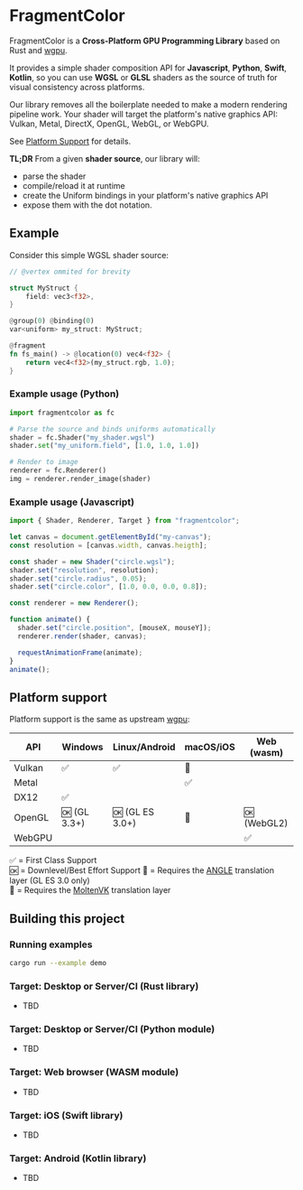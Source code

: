 # FragmentColor

FragmentColor is a **Cross-Platform GPU Programming Library** based on Rust and [wgpu](https://github.com/gfx-rs/wgpu).

It provides a simple shader composition API for **Javascript**, **Python**, **Swift**, **Kotlin**,
so you can use **WGSL** or **GLSL** shaders as the source of truth for visual consistency across platforms.

Our library removes all the boilerplate needed to make a modern rendering pipeline work. Your shader will target the platform's native graphics API: Vulkan, Metal, DirectX, OpenGL, WebGL, or WebGPU.

See [Platform Support](#platform-support) for details.

**TL;DR** From a given **shader source**, our library will:

- parse the shader
- compile/reload it at runtime
- create the Uniform bindings in your platform's native graphics API
- expose them with the dot notation.

## Example

Consider this simple WGSL shader source:

```rust
// @vertex ommited for brevity

struct MyStruct {
    field: vec3<f32>,
}

@group(0) @binding(0)
var<uniform> my_struct: MyStruct;

@fragment
fn fs_main() -> @location(0) vec4<f32> {
    return vec4<f32>(my_struct.rgb, 1.0);
}
```

### Example usage (Python)

```python
import fragmentcolor as fc

# Parse the source and binds uniforms automatically
shader = fc.Shader("my_shader.wgsl")
shader.set("my_uniform.field", [1.0, 1.0, 1.0])

# Render to image
renderer = fc.Renderer()
img = renderer.render_image(shader)
```

### Example usage (Javascript)

```javascript
import { Shader, Renderer, Target } from "fragmentcolor";

let canvas = document.getElementById("my-canvas");
const resolution = [canvas.width, canvas.heigth];

const shader = new Shader("circle.wgsl");
shader.set("resolution", resolution);
shader.set("circle.radius", 0.05);
shader.set("circle.color", [1.0, 0.0, 0.0, 0.8]);

const renderer = new Renderer();

function animate() {
  shader.set("circle.position", [mouseX, mouseY]);
  renderer.render(shader, canvas);

  requestAnimationFrame(animate);
}
animate();
```

## Platform support

Platform support is the same as upstream [wgpu](https://github.com/gfx-rs/wgpu):

| API    | Windows      | Linux/Android   | macOS/iOS | Web (wasm)  |
| ------ | ------------ | --------------- | --------- | ----------- |
| Vulkan | ✅           | ✅              | 🌋        |             |
| Metal  |              |                 | ✅        |             |
| DX12   | ✅           |                 |           |             |
| OpenGL | 🆗 (GL 3.3+) | 🆗 (GL ES 3.0+) | 📐        | 🆗 (WebGL2) |
| WebGPU |              |                 |           | ✅          |

✅ = First Class Support  
🆗 = Downlevel/Best Effort Support
📐 = Requires the [ANGLE](#angle) translation layer (GL ES 3.0 only)  
🌋 = Requires the [MoltenVK](https://vulkan.lunarg.com/sdk/home#mac) translation layer

## Building this project

### Running examples

```bash
cargo run --example demo
```

### Target: Desktop or Server/CI (Rust library)

- TBD

### Target: Desktop or Server/CI (Python module)

- TBD

### Target: Web browser (WASM module)

- TBD

### Target: iOS (Swift library)

- TBD

### Target: Android (Kotlin library)

- TBD
